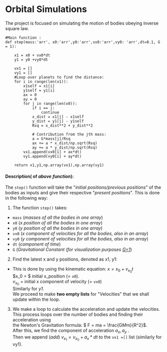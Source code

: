# Orbital Simulations
The project is focused on simulating the motion of bodies obeying inverse square law.




```
#Main function :
def step(mass:'arr', x0:'arr',y0:'arr',vx0:'arr',vy0: 'arr',dt=0.1, G = 1):

    x1 = x0 + vx0*dt
    y1 = y0 +vy0*dt

    vx1 = []
    vy1 = []
    #Loop over planets to find the distance:
    for i in range(len(x1)):
        x1self = x1[i]
        y1self = y1[i]
        ax = 0
        ay = 0
        for j in range(len(x0)):
            if i == j:
                continue
            x_dist = x1[j] - x1self
            y_dist = y1[j] - y1self
            Rsq = x_dist**2 + y_dist**2

            # Contribution from the jth mass:
            a = G*mass[j]/Rsq
            ax += a * x_dist/np.sqrt(Rsq)
            ay += a * y_dist/np.sqrt(Rsq)
        vx1.append(vx0[i] + ax*dt)
        vy1.append(vy0[i] + ay*dt)

    return x1,y1,np.array(vx1),np.array(vy1)
```
#### Description( of *above function*):

The `step()` function will take the "*initial positions/previous positions*" of the bodies as inputs and give their respective "*present positions*". This is done in the following way:
1) The function `step()` takes:
- `mass` (*masses of all the bodies in one array*)
- `x0` (*x position of all the bodies in one array*)
- `y0` (*y position of all the bodies in one array*)
- `vx0` (*x component of velocities for all the bodies, also in an array*)
- `vy0` (*y component of velocities for all the bodies, also in an array*)
- `dt` (*component of time*)
- `G` (*Gravitational Constant (for visualization purposes <u>G=1</u>*)

2) Find the latest x and y positions, denoted as x1, y1:
- This is done by using the kinematic equation: $x = x_0 + v_{x_0}t$ <br> $x_0 = $ initial x_position (= `x0`). <br>$v_{x_0}$ = initial x component of velocity (= `vx0`) <br> Similarly for *y1*. <br> We proceed to make **two empty lists** for "Velocities" that we shall update within the loop.

3) We make a loop to calculate the acceleration and update the velocities. This process loops over the number of bodies and finding their acceleration using <br>the Newton's Gravitation formula: $ F = ma = \frac{G*M*m}{R^2}$. <br> After this, we find the component of acceleration $a_x, a_y$ .<br> Then we append (*add*) $v_{x_1} = v_{x_0} + a_x*dt$ to the `vx1 =[]` list (similarly for vy1).

